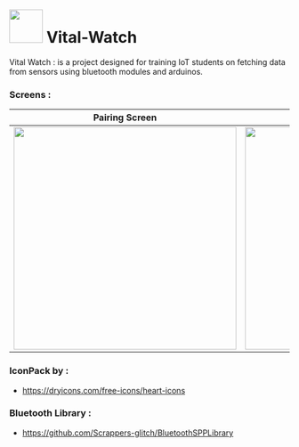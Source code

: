 # <img src="https://user-images.githubusercontent.com/60224159/180645356-e0442b27-adce-4796-b3ee-05e0b9406d83.svg" width="60" height="60"> Vital-Watch

Vital Watch : is a project designed for training IoT students on fetching data from sensors using bluetooth modules and arduinos.

### Screens : 
| Pairing Screen  | Vitals Screen  |
|-------|-------|
| <img src="https://user-images.githubusercontent.com/60224159/154276907-f301aefc-fb3d-482d-831e-71d233702ed5.png" width="400"> | <img src="https://user-images.githubusercontent.com/60224159/154276824-8c35d1ce-8cf0-4338-b248-b89ca2de3e4c.png" width="400"> |

### IconPack by : 
- https://dryicons.com/free-icons/heart-icons

### Bluetooth Library : 
- https://github.com/Scrappers-glitch/BluetoothSPPLibrary
